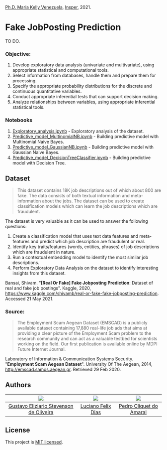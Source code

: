 [Ph.D. Maria Kelly Venezuela](http://lattes.cnpq.br/6133181706857392), [Insper](https://www.insper.edu.br), 2021.

# Fake JobPosting Prediction

TO DO.

### Objective:

1. Develop exploratory data analysis (univariate and multivariate), using appropriate statistical and computational tools.
2. Select information from databases, handle them and prepare them for processing.
3. Specify the appropriate probability distributions for the discrete and continuous quantitative variables.
4. Conduct appropriate inferential tests that can support decision making.
5. Analyze relationships between variables, using appropriate inferential statistical tools.

### Notebooks

1. [Exploratory_analysis.ipynb](notebooks/Exploratory_analysis.ipynb) - Exploratory analysis of the dataset.
2. [Predictive_model_MultinomialNB.ipynb](notebooks/Predictive_model_MultinomialNB.ipynb) - Building predictive model with Multinomial Naive Bayes.
3. [Predictive_model_GaussianNB.ipynb](notebooks/Predictive_model_GaussianNB.ipynb) - Building predictive model with Gaussian Naive Bayes.
4. [Predictive_model_DecisionTreeClassifier.ipynb](notebooks/Predictive_model_DecisionTreeClassifier.ipynb) - Building predictive model with Decision Tree.

## Dataset

> This dataset contains 18K job descriptions out of which about 800 are fake. The data consists of both textual information and meta-information about the jobs. The dataset can be used to create classification models which can learn the job descriptions which are fraudulent.

The dataset is very valuable as it can be used to answer the following questions:
1. Create a classification model that uses text data features and meta-features and predict which job description are fraudulent or real.
2. Identify key traits/features (words, entities, phrases) of job descriptions which are fraudulent in nature.
3. Run a contextual embedding model to identify the most similar job descriptions.
3. Perform Exploratory Data Analysis on the dataset to identify interesting insights from this dataset.

Bansai, Shivam. "**[Real Or Fake] Fake Jobposting Prediction**: Dataset of real and fake job postings". Kaggle, 2020, https://www.kaggle.com/shivamb/real-or-fake-fake-jobposting-prediction. Accessed 21 May 2021.

### Source:

> The Employment Scam Aegean Dataset (EMSCAD) is a publicly available dataset containing 17,880 real-life job ads that aims at providing a clear picture of the Employment Scam problem to the research community and can act as a valuable testbed for scientists working on the field. Our first publication is available online by MDPI Future Internet Journal.

Laboratory of Information & Communication Systems Security. "**Employment Scam Aegean Dataset**". University Of The Aegean, 2014, http://emscad.samos.aegean.gr. Retrieved 29 Feb 2020.

## Authors

|![](https://avatars.githubusercontent.com/u/72350494?v=4)               |![](https://avatars.githubusercontent.com/u/22255332?v=4)|![](https://avatars.githubusercontent.com/u/73079076?v=4)|
|:----------------------------------------------------------------------:|:-------------------------------------------------------:|:-------------------------------------------------------:|
|[Gustavo Eliziario Stevenson de Oliveira](https://github.com/gustavoeso)|[Luciano Felix Dias](https://github.com/FelixLuciano)    |[Pedro Cliquet do Amaral](https://github.com/pcliquet)   |

## License

This project is [MIT licensed](https://github.com/FelixLuciano/Fake-JobPosting-Prediction/blob/main/LICENSE).